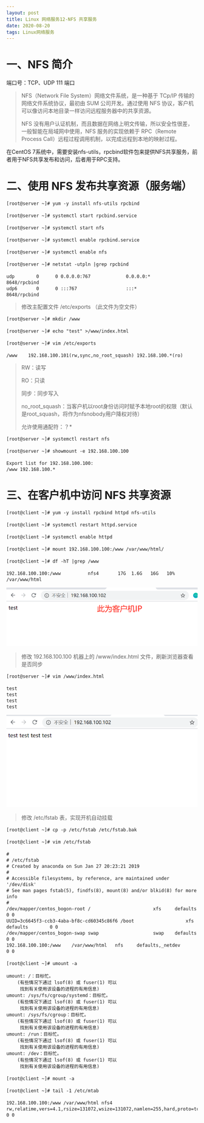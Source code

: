```yaml
---
layout: post
title: Linux 网络服务12-NFS 共享服务
date: 2020-08-20
tags: Linux网络服务
--- 
```


# 一、NFS 简介
端口号：TCP、UDP 111 端口

> NFS（Network File System）网络文件系统，是一种基于 TCp/IP 传输的网络文件系统协议，最初由 SUM 公司开发。通过使用 NFS 协议，客户机可以像访问本地目录一样访问远程服务器中的共享资源。
> 
> NFS 没有用户认证机制，而且数据在网络上明文传输，所以安全性很差，一般智能在局域网中使用，NFS 服务的实现依赖于 RPC（Remote Process Call）远程过程调用机制，以完成远程到本地的映射过程。

在CentOS 7系统中，需要安装nfs-utils，rpcbind软件包来提供NFS共享服务，前者用于NFS共享发布和访问，后者用于RPC支持。

# 二、使用 NFS 发布共享资源（服务端）

```
[root@server ~]# yum -y install nfs-utils rpcbind

[root@server ~]# systemctl start rpcbind.service 

[root@server ~]# systemctl start nfs

[root@server ~]# systemctl enable rpcbind.service 

[root@server ~]# systemctl enable nfs

[root@server ~]# netstat -utpln |grep rpcbind

udp        0      0 0.0.0.0:767             0.0.0.0:*                           8648/rpcbind        
udp6       0      0 :::767                  :::*                                8648/rpcbind        
```

> 修改主配置文件 /etc/exports （此文件为空文件）

```
[root@server ~]# mkdir /www

[root@server ~]# echo "test" >/www/index.html

[root@server ~]# vim /etc/exports

/www    192.168.100.101(rw,sync,no_root_squash) 192.168.100.*(ro)
```

> RW：读写
> 
> RO：只读
> 
> 同步：同步写入
> 
> no_root_squash：当客户机以root身份访问时赋予本地root的权限（默认是root_squash，将作为nfsnobody用户降权对待）
> 
> 允许使用通配符：？*

```
[root@server ~]# systemctl restart nfs

[root@server ~]# showmount -e 192.168.100.100

Export list for 192.168.100.100:
/www 192.168.100.*
```

# 三、在客户机中访问 NFS 共享资源
```
[root@client ~]# yum -y install rpcbind httpd nfs-utils

[root@client ~]# systemctl restart httpd.service 

[root@client ~]# systemctl enable httpd

[root@client ~]# mount 192.168.100.100:/www /var/www/html/

[root@client ~]# df -hT |grep /www

192.168.100.100:/www          nfs4       17G  1.6G   16G   10% /var/www/html
```


![](/images/posts/02_net/12/1.png)

> 修改 192.168.100.100 机器上的 /www/index.html 文件，刷新浏览器查看是否同步

```
[root@server ~]# vim /www/index.html 

test
test
test
test
```

![](/images/posts/02_net/12/2.png)

> 修改 /etc/fstab 表，实现开机自动挂载

```
[root@client ~]# cp -p /etc/fstab /etc/fstab.bak

[root@client ~]# vim /etc/fstab

#
# /etc/fstab
# Created by anaconda on Sun Jan 27 20:23:21 2019
#
# Accessible filesystems, by reference, are maintained under '/dev/disk'
# See man pages fstab(5), findfs(8), mount(8) and/or blkid(8) for more info
#
/dev/mapper/centos_bogon-root /                       xfs     defaults        0 0
UUID=3c6645f3-ccb3-4aba-bf8c-cd60345c86f6 /boot                   xfs     defaults        0 0
/dev/mapper/centos_bogon-swap swap                    swap    defaults        0 0
192.168.100.100:/www    /var/www/html   nfs     defaults,_netdev        0 0

[root@client ~]# umount -a

umount: /：目标忙。
    (有些情况下通过 lsof(8) 或 fuser(1) 可以
     找到有关使用该设备的进程的有用信息)
umount: /sys/fs/cgroup/systemd：目标忙。
    (有些情况下通过 lsof(8) 或 fuser(1) 可以
     找到有关使用该设备的进程的有用信息)
umount: /sys/fs/cgroup：目标忙。
    (有些情况下通过 lsof(8) 或 fuser(1) 可以
     找到有关使用该设备的进程的有用信息)
umount: /run：目标忙。
    (有些情况下通过 lsof(8) 或 fuser(1) 可以
     找到有关使用该设备的进程的有用信息)
umount: /dev：目标忙。
    (有些情况下通过 lsof(8) 或 fuser(1) 可以
     找到有关使用该设备的进程的有用信息)
    
[root@client ~]# mount -a

[root@client ~]# tail -1 /etc/mtab

192.168.100.100:/www /var/www/html nfs4 rw,relatime,vers=4.1,rsize=131072,wsize=131072,namlen=255,hard,proto=tcp,timeo=600,retrans=2,sec=sys,clientaddr=192.168.100.102,local_lock=none,addr=192.168.100.100 0 0
```
